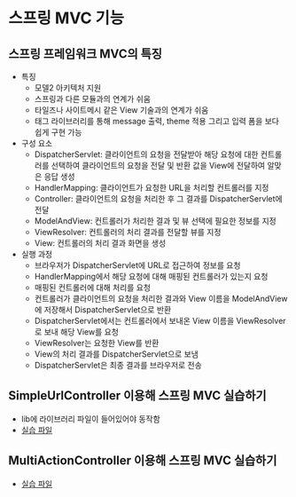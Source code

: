 # 스프링 MVC 기능

## 스프링 프레임워크 MVC의 특징

- 특징
  - 모델2 아키텍처 지원
  - 스프링과 다른 모듈과의 연계가 쉬움
  - 타일즈나 사이트메시 같은 View 기술과의 연계가 쉬움
  - 태그 라이브러리를 통해 message 출력, theme 적용 그리고 입력 폼을 보다 쉽게 구현 가능
- 구성 요소
  - DispatcherServlet: 클라이언트의 요청을 전달받아 해당 요청에 대한 컨트롤러를 선택하여 클라이언트의 요청을 전달 및 반환 값을 View에 전달하여 알맞은 응답 생성
  - HandlerMapping: 클라이언트가 요청한 URL을 처리할 컨트롤러를 지정
  - Controller: 클라이언트의 요청을 처리한 후 그 결과를 DispatcherServlet에 전달
  - ModelAndView: 컨트롤러가 처리한 결과 및 뷰 선택에 필요한 정보를 지정
  - ViewResolver: 컨트롤러의 처리 결과를 전달할 뷰를 지정
  - View: 컨트롤러의 처리 결과 화면을 생성
- 실행 과정
  - 브라우저가 DispatcherServlet에 URL로 접근하여 정보를 요청
  - HandlerMapping에서 해당 요청에 대해 매핑된 컨트롤러가 있는지 요청
  - 매핑된 컨트롤러에 대해 처리를 요청
  - 컨트롤러가 클라이언트의 요청을 처리한 결과와 View 이름을 ModelAndView에 저장해서 DispatcherServlet으로 반환
  - DispatcherServlet에서는 컨트롤러에서 보내온 View 이름을 ViewResolver로 보내 해당 View를 요청
  - ViewResolver는 요청한 View를 반환
  - View의 처리 결과를 DispatcherServlet으로 보냄
  - DispatcherServlet은 최종 결과를 브라우저로 전송

## SimpleUrlController 이용해 스프링 MVC 실습하기

- lib에 라이브러리 파일이 들어있어야 동작함
- [실습 파일](chapter21/pro21/src/com/spring/ex01/SimpleUrlController.java)

## MultiActionController 이용해 스프링 MVC 실습하기

- [실습 파일](chapter21/pro21/src/com/spring/ex02/UserController.java)
